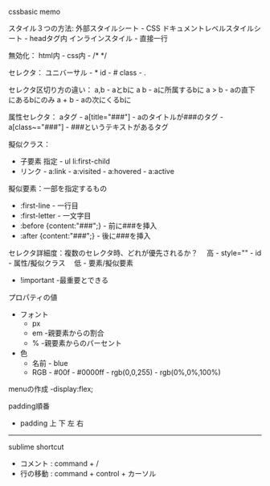 cssbasic memo

スタイル３つの方法:
  外部スタイルシート       - CSS
  ドキュメントレベルスタイルシート  - headタグ内
  インラインスタイル       - 直接一行

無効化：
  html内   - <!-- -->
  css内    - /* */

セレクタ：
  ユニバーサル  - *
  id      - #
  class   - .

セレクタ区切り方の違い：
  a,b     - aとbに
  a b     - aに所属するbに
  a > b   - aの直下にあるbにのみ
  a + b   - aの次にくるbに

属性セレクタ：
  aタグ 
    - a[title="###"]      - aのタイトルが###のタグ
    - a[class~="###"] - ###というテキストがあるタグ

擬似クラス：
  - 子要素 指定  - ul li:first-child
  - リンク   - a:link
        - a:visited
        - a:hovered
        - a:active

擬似要素：一部を指定するもの
  - :first-line - 一行目
  - :first-letter - 一文字目
  - :before {content:"###";}  - 前に###を挿入 
  - :after {content:"###";} - 後に###を挿入

セレクタ詳細度：複数のセレクタ時、どれが優先されるか？
  　高  - style=""
    - id
    - 属性/擬似クラス 
  　低  - 要素/擬似要素
  - !important  -最重要とできる

プロパティの値
  - フォント
    - px
    - em    -親要素からの割合
    - %     -親要素からのパーセント
  - 色
    - 名前    - blue
    - RGB   - #00f
          - #0000ff
          - rgb(0,0,255)
          - rgb(0%,0%,100%)

menuの作成
  -display:flex;

padding順番
  - padding 上 下 左 右
----------------------------------------------
sublime shortcut
  - コメント : command + /
  - 行の移動 : command + control + カーソル
